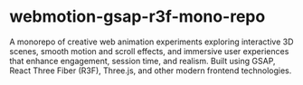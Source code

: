 # webmotion-gsap-r3f-mono-repo
A monorepo of creative web animation experiments exploring interactive 3D scenes, smooth motion and scroll effects, and immersive user experiences that enhance engagement, session time, and realism. Built using GSAP, React Three Fiber (R3F), Three.js, and other modern frontend technologies.
